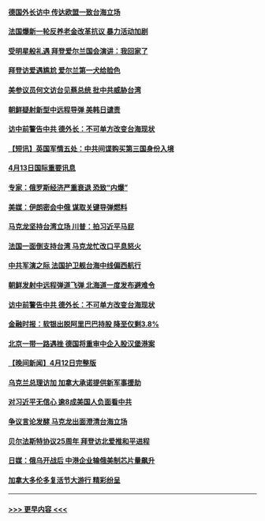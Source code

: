 #### [德国外长访中 传达欧盟一致台海立场](../pages/prog202/a103690327.md?t=04140943) 
#### [法国爆新一轮反养老金改革抗议 暴力活动加剧](../pages/prog202/a103690325.md?t=04140943) 
#### [受明星般礼遇 拜登爱尔兰国会演讲：我回家了](../pages/prog202/a103690321.md?t=04140943) 
#### [拜登访爱遇尴尬 爱尔兰第一犬给脸色](../pages/prog202/a103690322.md?t=04140943) 
#### [美参议员何文访台见蔡总统 批中共威胁台湾](../pages/prog202/a103690168.md?t=04140943) 
#### [朝鲜疑射新型中远程导弹 美韩日谴责](../pages/prog202/a103690169.md?t=04140943) 
#### [访中前警告中共 德外长：不可单方改变台海现状](../pages/prog202/a103690166.md?t=04140943) 
#### [【短讯】英国军情五处：中共间谍购买第三国身份入境](../pages/prog202/a103690165.md?t=04140943) 
#### [4月13日国际重要讯息](../pages/prog202/a103689898.md?t=04140943) 
#### [专家：俄罗斯经济严重衰退 恐致“内爆”](../pages/prog202/a103689914.md?t=04140943) 
#### [美媒：伊朗密会中俄 谋取关键导弹燃料](../pages/prog202/a103689863.md?t=04140943) 
#### [马克龙坚持台湾立场 川普：拍习近平马屁](../pages/prog202/a103689910.md?t=04140943) 
#### [法国一面倒支持台湾 马克龙忙改口平息怒火](../pages/prog202/a103689872.md?t=04140943) 
#### [中共军演之际 法国护卫舰台海中线偏西航行](../pages/prog202/a103689790.md?t=04140943) 
#### [朝鲜发射中远程弹道飞弹 北海道一度发布避难令](../pages/prog202/a103689772.md?t=04140943) 
#### [访中前警告中共 德外长：不可单方改变台海现状](../pages/prog202/a103689769.md?t=04140943) 
#### [金融时报：软银出脱阿里巴巴持股 降至仅剩3.8%](../pages/prog202/a103689760.md?t=04140943) 
#### [北京一带一路遇挫 德国将重审中企入股汉堡港案](../pages/prog202/a103689740.md?t=04140943) 
#### [【晚间新闻】4月12日完整版](../pages/prog202/a103689616.md?t=04140943) 
#### [乌克兰总理访加 加拿大承诺提供新军事援助](../pages/prog202/a103689627.md?t=04140943) 
#### [对习近平无信心 逾8成美国人负面看中共](../pages/prog202/a103689617.md?t=04140943) 
#### [争议言论发酵 马克龙出面澄清台海立场](../pages/prog202/a103689521.md?t=04140943) 
#### [贝尔法斯特协议25周年 拜登访北爱推和平进程](../pages/prog202/a103689489.md?t=04140943) 
#### [日媒：俄乌开战后 中港企业输俄美制芯片量飙升](../pages/prog202/a103689421.md?t=04140943) 
#### [加拿大多伦多复活节大游行 精彩纷呈](../pages/prog202/a103689368.md?t=04140943) 

----
#### [ >>> 更早内容 <<< ](../indexes/prog202-earlier.md)
